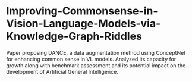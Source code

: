 # Improving-Commonsense-in-Vision-Language-Models-via-Knowledge-Graph-Riddles
Paper proposing DANCE, a data augmentation method using ConceptNet for enhancing common sense in VL models. Analyzed its capacity for growth along with benchmark assessment and its potential impact on the development of Artificial General Intelligence.
